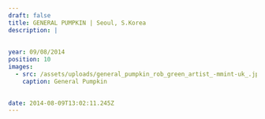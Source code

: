 ```yaml
---
draft: false
title: GENERAL PUMPKIN | Seoul, S.Korea
description: |
  
  
year: 09/08/2014
position: 10
images:
  - src: /assets/uploads/general_pumpkin_rob_green_artist_-mmint-uk_.jpg
    caption: General Pumpkin
    

date: 2014-08-09T13:02:11.245Z
---
```


